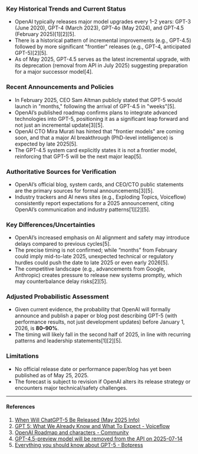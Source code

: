 ### Key Historical Trends and Current Status

- OpenAI typically releases major model upgrades every 1–2 years: GPT-3 (June 2020), GPT-4 (March 2023), GPT-4o (May 2024), and GPT-4.5 (February 2025)[1][2][5].
- There is a historical pattern of incremental improvements (e.g., GPT-4.5) followed by more significant "frontier" releases (e.g., GPT-4, anticipated GPT-5)[2][5].
- As of May 2025, GPT-4.5 serves as the latest incremental upgrade, with its deprecation (removal from API in July 2025) suggesting preparation for a major successor model[4].

### Recent Announcements and Policies

- In February 2025, CEO Sam Altman publicly stated that GPT-5 would launch in "months," following the arrival of GPT-4.5 in "weeks"[5].
- OpenAI’s published roadmap confirms plans to integrate advanced technologies into GPT-5, positioning it as a significant leap forward and not just an incremental update[3][5].
- OpenAI CTO Mira Murati has hinted that "frontier models" are coming soon, and that a major AI breakthrough (PhD-level intelligence) is expected by late 2025[5].
- The GPT-4.5 system card explicitly states it is not a frontier model, reinforcing that GPT-5 will be the next major leap[5].

### Authoritative Sources for Verification

- OpenAI’s official blog, system cards, and CEO/CTO public statements are the primary sources for formal announcements[3][5].
- Industry trackers and AI news sites (e.g., Exploding Topics, Voiceflow) consistently report expectations for a 2025 announcement, citing OpenAI’s communication and industry patterns[1][2][5].

### Key Differences/Uncertainties

- OpenAI’s increased emphasis on AI alignment and safety may introduce delays compared to previous cycles[5].
- The precise timing is not confirmed; while “months” from February could imply mid-to-late 2025, unexpected technical or regulatory hurdles could push the date to late 2025 or even early 2026[5].
- The competitive landscape (e.g., advancements from Google, Anthropic) creates pressure to release new systems promptly, which may counterbalance delay risks[2][5].

### Adjusted Probabilistic Assessment

- Given current evidence, the probability that OpenAI will formally announce and publish a paper or blog post describing GPT-5 (with performance results, not just development updates) before January 1, 2026, is **80–90%**.
- The timing will likely fall in the second half of 2025, in line with recurring patterns and leadership statements[1][2][5].

### Limitations

- No official release date or performance paper/blog has yet been published as of May 25, 2025.
- The forecast is subject to revision if OpenAI alters its release strategy or encounters major technical/safety challenges.

---

#### References

1. [When Will ChatGPT-5 Be Released (May 2025 Info)](https://explodingtopics.com/blog/new-chatgpt-release-date)
2. [GPT 5: What We Already Know and What To Expect - Voiceflow](https://www.voiceflow.com/blog/gpt-5)
3. [OpenAI Roadmap and characters - Community](https://community.openai.com/t/openai-roadmap-and-characters/1119160)
4. [GPT-4.5-preview model will be removed from the API on 2025-07-14](https://community.openai.com/t/gpt-4-5-preview-model-will-be-removed-from-the-api-on-2025-07-14/1230050)
5. [Everything you should know about GPT-5 - Botpress](https://botpress.com/blog/everything-you-should-know-about-gpt-5)